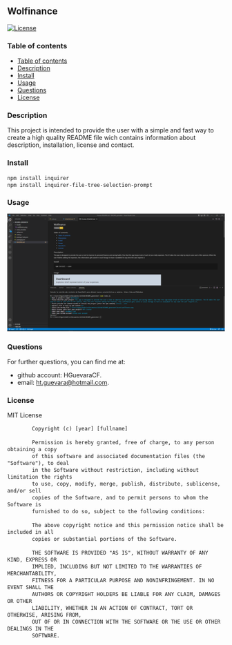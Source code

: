 ## Wolfinance

[![License](https://img.shields.io/badge/License-MIT-yellow.svg)](https://opensource.org/licenses/MIT)

### Table of contents


  - [Table of contents](#table-of-contents)
  - [Description](#description)
  - [Install](#install)
  - [Usage](#usage)
  - [Questions](#questions)
  - [License](#license)

### Description


This project is intended to provide the user with a simple and fast way to create a high quality README file wich contains information about description, installation, license and contact.


### Install


    npm install inquirer
    npm install inquirer-file-tree-selection-prompt


### Usage


![link](./Assets/README.png)


### Questions


For further questions, you can find me at:
- github account: HGuevaraCF.
- email: ht.guevara@hotmail.com.




### License

MIT License

            Copyright (c) [year] [fullname]
            
            Permission is hereby granted, free of charge, to any person obtaining a copy
            of this software and associated documentation files (the "Software"), to deal
            in the Software without restriction, including without limitation the rights
            to use, copy, modify, merge, publish, distribute, sublicense, and/or sell
            copies of the Software, and to permit persons to whom the Software is
            furnished to do so, subject to the following conditions:
            
            The above copyright notice and this permission notice shall be included in all
            copies or substantial portions of the Software.
            
            THE SOFTWARE IS PROVIDED "AS IS", WITHOUT WARRANTY OF ANY KIND, EXPRESS OR
            IMPLIED, INCLUDING BUT NOT LIMITED TO THE WARRANTIES OF MERCHANTABILITY,
            FITNESS FOR A PARTICULAR PURPOSE AND NONINFRINGEMENT. IN NO EVENT SHALL THE
            AUTHORS OR COPYRIGHT HOLDERS BE LIABLE FOR ANY CLAIM, DAMAGES OR OTHER
            LIABILITY, WHETHER IN AN ACTION OF CONTRACT, TORT OR OTHERWISE, ARISING FROM,
            OUT OF OR IN CONNECTION WITH THE SOFTWARE OR THE USE OR OTHER DEALINGS IN THE
            SOFTWARE.
